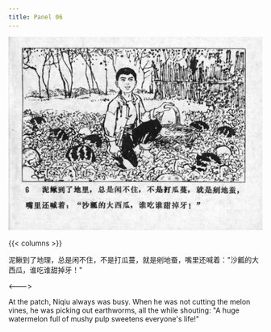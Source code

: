```yaml
---
title: Panel 06
---
```


![niqiu page](./../../../images/niqiu/seifert0397_nqkg_0010_006.jpg)

{{< columns >}}

泥鳅到了地理，总是闲不住，不是打瓜蔓，就是剜地蚕，嘴里还喊着："沙瓤的大西瓜，谁吃谁甜掉牙！"

<--->

At the patch, Niqiu always was busy. When he was not cutting the melon vines, he was picking out earthworms, all the while shouting: "A huge watermelon full of mushy pulp sweetens everyone's life!"